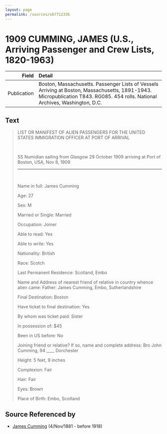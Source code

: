 ```yaml
---
layout: page
permalink: /sources/s67712336
---
```


# 1909 CUMMING, JAMES (U.S., Arriving Passenger and Crew Lists, 1820-1963)

Field | Detail
---:|:---
Publication | Boston, Massachusetts. Passenger Lists of Vessels Arriving at Boston, Massachusetts, 1891-1943. Micropublication T843. RG085. 454 rolls. National Archives, Washington, D.C.

## Text

> LIST OR MANIFEST OF ALIEN PASSENGERS FOR THE UNITED STATES IMMIGRATION OFFICER AT PORT OF ARRIVAL
>
> <br/>
>
> SS Numidian sailing from Glasgow 29 October 1909 arriving at Port of Boston, USA, Nov 8, 1909
>
> ___
>
> <br/>
>
> Name in full: James Cumming
>
> Age: 27
>
> Sex: M
>
> Married or Single: Married
>
> Occupation: Joiner
>
> Able to read: Yes
>
> Able to write: Yes
>
> Nationality: British
>
> Race: Scotch
>
> Last Permanent Residence: Scotland, Embo
>
> Name and Address of nearest friend of relative in country whence alien came: Father: James Cumming, Embo, Sutherlandshire
>
> Final Destination: Boston
>
> Have ticket to final destination: Yes
>
> By whom was ticket paid: Sister
>
> In possession of: $45
>
> Been in US before: No
>
> Joining friend or relative? If so, name and complete address: Bro John Cumming, 94 ____ Dorchester
>
> Height: 5 feet, 9 inches
>
> Complexion: Fair
>
> Hair: Fair
>
> Eyes: Brown
>
> Place of Birth: Embo, Scotland
>

## Source Referenced by

* [James Cumming](../people/@64418166@-james-cumming-b1881-11-4-d1918.md) (4/Nov/1881 - before 1918)
